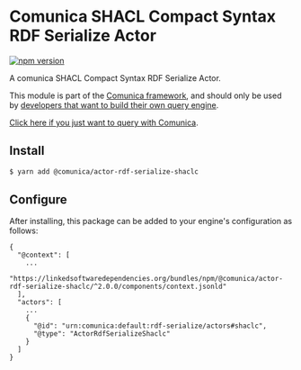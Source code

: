 # Comunica SHACL Compact Syntax RDF Serialize Actor

[![npm version](https://badge.fury.io/js/%40comunica%2Factor-rdf-serialize-shaclc.svg)](https://www.npmjs.com/package/@comunica/actor-rdf-serialize-shaclc)

A comunica SHACL Compact Syntax RDF Serialize Actor.

This module is part of the [Comunica framework](https://github.com/comunica/comunica),
and should only be used by [developers that want to build their own query engine](https://comunica.dev/docs/modify/).

[Click here if you just want to query with Comunica](https://comunica.dev/docs/query/).

## Install

```bash
$ yarn add @comunica/actor-rdf-serialize-shaclc
```

## Configure

After installing, this package can be added to your engine's configuration as follows:
```text
{
  "@context": [
    ...
    "https://linkedsoftwaredependencies.org/bundles/npm/@comunica/actor-rdf-serialize-shaclc/^2.0.0/components/context.jsonld"  
  ],
  "actors": [
    ...
    {
      "@id": "urn:comunica:default:rdf-serialize/actors#shaclc",
      "@type": "ActorRdfSerializeShaclc"
    }
  ]
}
```
